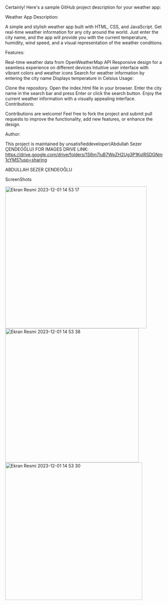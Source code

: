 
Certainly! Here's a sample GitHub project description for your weather app:

Weather App
Description:

A simple and stylish weather app built with HTML, CSS, and JavaScript. Get real-time weather information for any city around the world. Just enter the city name, and the app will provide you with the current temperature, humidity, wind speed, and a visual representation of the weather conditions.

Features:

Real-time weather data from OpenWeatherMap API
Responsive design for a seamless experience on different devices
Intuitive user interface with vibrant colors and weather icons
Search for weather information by entering the city name
Displays temperature in Celsius
Usage:

Clone the repository.
Open the index.html file in your browser.
Enter the city name in the search bar and press Enter or click the search button.
Enjoy the current weather information with a visually appealing interface.
Contributions:

Contributions are welcome! Feel free to fork the project and submit pull requests to improve the functionality, add new features, or enhance the design.

Author:

This project is maintained by unsatisfieddeveloper(Abdullah Sezer ÇENDEOĞLU)
FOR IMAGES 
DRIVE LINK: https://drive.google.com/drive/folders/1S6m7luB7WpZH2Ug3P1KolRSDGNm1cYMS?usp=sharing

ABDULLAH SEZER ÇENDEOĞLU

ScreenShots

<img width="452" alt="Ekran Resmi 2023-12-01 14 53 17" src="https://github.com/unsatisfieddeveloper/weatherApiJS/assets/78718815/bf8e9706-7e7f-4145-9c79-e334fc4c87ca">
<img width="427" alt="Ekran Resmi 2023-12-01 14 53 38" src="https://github.com/unsatisfieddeveloper/weatherApiJS/assets/78718815/87d2a943-4ed1-4e5b-afaa-3878c708da67">
<img width="438" alt="Ekran Resmi 2023-12-01 14 53 30" src="https://github.com/unsatisfieddeveloper/weatherApiJS/assets/78718815/7e19c329-1cb7-43c0-a1fb-197eadb675cc">
